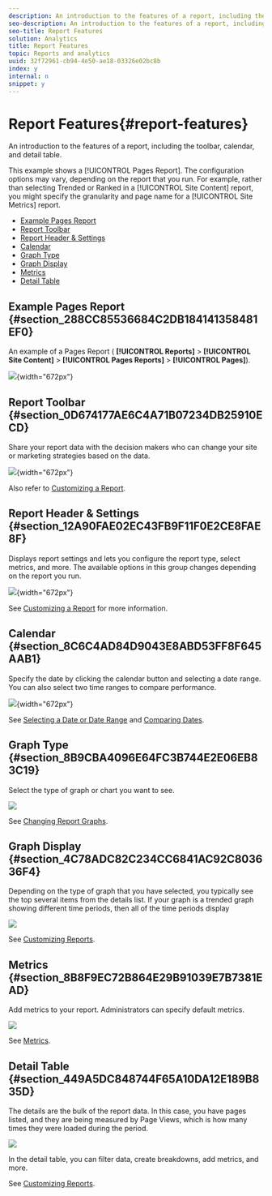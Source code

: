 ```yaml
---
description: An introduction to the features of a report, including the toolbar, calendar, and detail table.
seo-description: An introduction to the features of a report, including the toolbar, calendar, and detail table.
seo-title: Report Features
solution: Analytics
title: Report Features
topic: Reports and analytics
uuid: 32f72961-cb94-4e50-ae18-03326e02bc8b
index: y
internal: n
snippet: y
---
```


# Report Features{#report-features}

An introduction to the features of a report, including the toolbar, calendar, and detail table.

This example shows a [!UICONTROL Pages Report]. The configuration options may vary, depending on the report that you run. For example, rather than selecting Trended or Ranked in a [!UICONTROL Site Content] report, you might specify the granularity and page name for a [!UICONTROL Site Metrics] report.

* [Example Pages Report](../../../analyze/reports-analytics/overview/report-overview.md#section_288CC85536684C2DB184141358481EF0) 
* [Report Toolbar](../../../analyze/reports-analytics/overview/report-overview.md#section_0D674177AE6C4A71B07234DB25910ECD) 
* [Report Header & Settings](../../../analyze/reports-analytics/overview/report-overview.md#section_12A90FAE02EC43FB9F11F0E2CE8FAE8F) 
* [Calendar](../../../analyze/reports-analytics/overview/report-overview.md#section_8C6C4AD84D9043E8ABD53FF8F645AAB1) 
* [Graph Type](../../../analyze/reports-analytics/overview/report-overview.md#section_8B9CBA4096E64FC3B744E2E06EB83C19) 
* [Graph Display](../../../analyze/reports-analytics/overview/report-overview.md#section_4C78ADC82C234CC6841AC92C803636F4) 
* [Metrics](../../../analyze/reports-analytics/overview/report-overview.md#section_8B8F9EC72B864E29B91039E7B7381EAD) 
* [Detail Table](../../../analyze/reports-analytics/overview/report-overview.md#section_449A5DC848744F65A10DA12E189B835D)

## Example Pages Report {#section_288CC85536684C2DB184141358481EF0}

An example of a Pages Report ( **[!UICONTROL Reports]** > **[!UICONTROL Site Content]** > **[!UICONTROL Pages Reports]** > **[!UICONTROL Pages]**).

![](assets/pages_report.png){width="672px"}

## Report Toolbar {#section_0D674177AE6C4A71B07234DB25910ECD}

Share your report data with the decision makers who can change your site or marketing strategies based on the data.

![](assets/toolbar.png){width="672px"}

Also refer to [Customizing a Report](../../../analyze/reports-analytics/reports-customize/customizing-reports-overview.md).

## Report Header & Settings {#section_12A90FAE02EC43FB9F11F0E2CE8FAE8F}

Displays report settings and lets you configure the report type, select metrics, and more. The available options in this group changes depending on the report you run.

![](assets/settings_header.png){width="672px"}

See [Customizing a Report](../../../analyze/reports-analytics/reports-customize/reports-customize.md#concept_F042066264564438BFB35FC46EB638DF) for more information.  

## Calendar {#section_8C6C4AD84D9043E8ABD53FF8F645AAB1}

Specify the date by clicking the calendar button and selecting a date range. You can also select two time ranges to compare performance.

![](assets/calendar_large.png){width="672px"}

See [Selecting a Date or Date Range](../../../analyze/reports-analytics/reports-customize/customizing-reports-overview.md#task_9BEF7D4D839A4748B76E8500D1406C34) and [Comparing Dates](../../../analyze/reports-analytics/reports-customize/customizing-reports-overview.md#task_95155C3700774B709F5FB81AE96B0824).

## Graph Type {#section_8B9CBA4096E64FC3B744E2E06EB83C19}

Select the type of graph or chart you want to see.

![](assets/graph_type.png)

See [Changing Report Graphs](../../../analyze/reports-analytics/reports-customize/t-reports-graphs.md#task_B290BF0B82124111AA19B3F3ACED500A).  

## Graph Display {#section_4C78ADC82C234CC6841AC92C803636F4}

Depending on the type of graph that you have selected, you typically see the top several items from the details list. If your graph is a trended graph showing different time periods, then all of the time periods display

![](assets/graph.png)

See [Customizing Reports](../../../analyze/reports-analytics/reports-customize/reports-customize.md#concept_F042066264564438BFB35FC46EB638DF).

## Metrics {#section_8B8F9EC72B864E29B91039E7B7381EAD}

Add metrics to your report. Administrators can specify default metrics.

![](assets/metrics.png)

See [Metrics](../../../analyze/reports-analytics/metrics.md#concept_EB00207C07BD4481AB116E62EC24E686).

## Detail Table {#section_449A5DC848744F65A10DA12E189B835D}

The details are the bulk of the report data. In this case, you have pages listed, and they are being measured by Page Views, which is how many times they were loaded during the period.

![](assets/detail.png)

In the detail table, you can filter data, create breakdowns, add metrics, and more.

See [Customizing Reports](../../../analyze/reports-analytics/reports-customize/reports-customize.md#concept_F042066264564438BFB35FC46EB638DF). 

